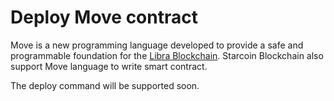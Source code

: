 # Deploy Move contract

Move is a new programming language developed to provide a safe and programmable foundation for the [Libra Blockchain](https://github.com/libra/libra).
Starcoin Blockchain also support Move language to write smart contract.

The deploy command will be supported soon.